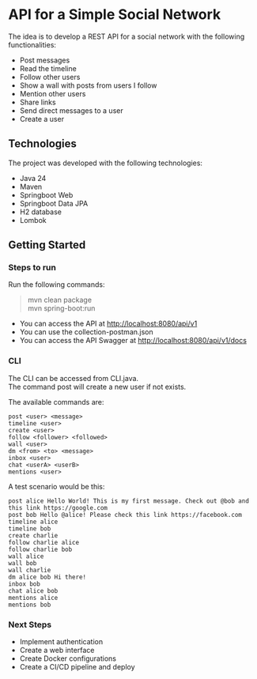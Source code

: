 # API for a Simple Social Network

The idea is to develop a REST API for a social network with the following functionalities:

* Post messages
* Read the timeline
* ​​Follow other users
* Show a wall with posts from users I follow
* Mention other users
* Share links
* Send direct messages to a user
* Create a user

## Technologies

The project was developed with the following technologies:

* Java 24
* Maven
* Springboot Web
* Springboot Data JPA
* H2 database
* Lombok

## Getting Started

### Steps to run

Run the following commands:

> mvn clean package  
> mvn spring-boot:run  
* You can access the API at <http://localhost:8080/api/v1>  
* You can use the collection-postman.json  
* You can access the API Swagger at <http://localhost:8080/api/v1/docs>  

### CLI

The CLI can be accessed from CLI.java.  
The command post will create a new user if not exists.

The available commands are:

```shell
post <user> <message>
timeline <user>
create <user>
follow <follower> <followed>
wall <user>
dm <from> <to> <message>
inbox <user>
chat <userA> <userB>
mentions <user>
```

A test scenario would be this:

```shell
post alice Hello World! This is my first message. Check out @bob and this link https://google.com
post bob Hello @alice! Please check this link https://facebook.com
timeline alice
timeline bob
create charlie
follow charlie alice
follow charlie bob
wall alice
wall bob
wall charlie
dm alice bob Hi there!
inbox bob
chat alice bob
mentions alice
mentions bob
```

### Next Steps

* Implement authentication
* Create a web interface
* Create Docker configurations
* Create a CI/CD pipeline and deploy
